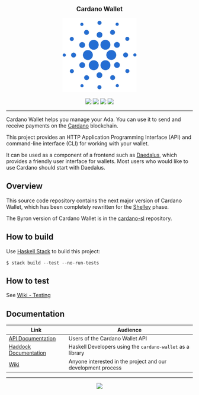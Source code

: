 <p align="center">
  <big><strong>Cardano Wallet</strong></big>
</p>

<p align="center">
  <img width="200" src=".github/images/cardano-logo.png"/>
</p>

<p align="center">
  <a href="https://github.com/input-output-hk/cardano-wallet/releases"><img src="https://img.shields.io/github/release-pre/input-output-hk/cardano-wallet.svg?style=for-the-badge" /></a>
  <a href="https://travis-ci.org/input-output-hk/cardano-wallet"><img src="https://img.shields.io/travis/input-output-hk/cardano-wallet.svg?style=for-the-badge" /></a>
  <a href="https://buildkite.com/input-output-hk/cardano-wallet-nightly"><img src="https://img.shields.io/buildkite/59ea9363b8526e867005ca8839db47715bc5f661f36e490143.svg?label=NIGHTLY&style=for-the-badge" /></a>
  <a href="https://coveralls.io/github/input-output-hk/cardano-wallet"><img src="https://img.shields.io/coveralls/github/input-output-hk/cardano-wallet.svg?style=for-the-badge" /></a>
</p>

<hr/>

Cardano Wallet helps you manage your Ada. You can use it to send and
receive payments on the [Cardano](https://www.cardano.org) blockchain.

This project provides an HTTP Application Programming Interface (API)
and command-line interface (CLI) for working with your wallet.

It can be used as a component of a frontend such as
[Daedalus](https://daedaluswallet.io), which provides a friendly user
interface for wallets. Most users who would like to use Cardano should
start with Daedalus.

## Overview

This source code repository contains the next major version of Cardano
Wallet, which has been completely rewritten for the
[Shelley](https://cardanoroadmap.com/) phase.

The Byron version of Cardano Wallet is in the
[cardano-sl](https://github.com/input-output-hk/cardano-sl)
repository.

## How to build

Use [Haskell Stack](https://haskellstack.org/) to build this project:

```
$ stack build --test --no-run-tests
```

## How to test

See [Wiki - Testing](https://github.com/input-output-hk/cardano-wallet/wiki/Testing)

## Documentation

| Link                                                                               | Audience                                                     |
| ---                                                                                | ---                                                          |
| [API Documentation](https://input-output-hk.github.io/cardano-wallet/api/)         | Users of the Cardano Wallet API                              |
| [Haddock Documentation](https://input-output-hk.github.io/cardano-wallet/haddock/) | Haskell Developers using the `cardano-wallet` as a library   |
| [Wiki](https://github.com/input-output-hk/cardano-wallet/wiki)                     | Anyone interested in the project and our development process |

<hr/>

<p align="center">
  <a href="https://github.com/input-output-hk/cardano-wallet/blob/master/LICENSE"><img src="https://img.shields.io/github/license/input-output-hk/cardano-wallet.svg?style=for-the-badge" /></a>
</p>
